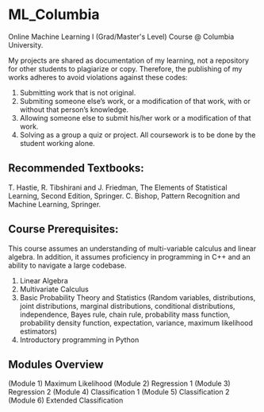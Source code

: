 # ML_Columbia
Online Machine Learning I (Grad/Master's Level) Course @ Columbia University.

My projects are shared as documentation of my learning, not a repository for other students to plagiarize or copy. Therefore, the publishing of my works adheres to avoid violations against these codes:
1. Submitting work that is not original.
2. Submiting someone else’s work, or a modification of that work, with or without that person’s knowledge.
3. Allowing someone else to submit his/her work or a modification of that work.
4. Solving as a group a quiz or project. All coursework is to be done by the student working alone.



## Recommended Textbooks:
T. Hastie, R. Tibshirani and J. Friedman, The Elements of Statistical Learning, Second Edition, Springer.
C. Bishop, Pattern Recognition and Machine Learning, Springer.

## Course Prerequisites:
This course assumes an understanding of multi-variable calculus and linear algebra. In addition, it assumes proficiency in programming in C++ and an ability to navigate a large codebase.

1) Linear Algebra
2) Multivariate Calculus
3) Basic Probability Theory and Statistics (Random variables, distributions, joint distributions, marginal distributions, conditional distributions, independence, Bayes rule, chain rule, probability mass function, probability density function, expectation, variance, maximum likelihood estimators)
4) Introductory programming in Python


## Modules Overview
(Module 1)	Maximum Likelihood
(Module 2)	Regression 1
(Module 3)	Regression 2
(Module 4)	Classification 1
(Module 5)	Classification 2
(Module 6)	Extended Classification
